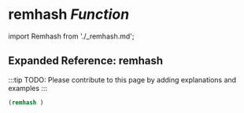 # **remhash** *Function*

import Remhash from './_remhash.md';

<Remhash />

## Expanded Reference: remhash

:::tip
TODO: Please contribute to this page by adding explanations and examples
:::

```lisp
(remhash )
```
